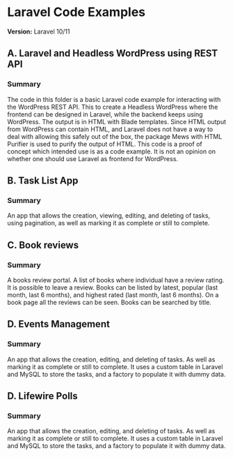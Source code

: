 # Laravel Code Examples

**Version:** Laravel 10/11

## A. Laravel and Headless WordPress using REST API

### Summary
The code in this folder is a basic Laravel code example for interacting with the WordPress REST API. 
This to create a Headless WordPress where the frontend can be designed in Laravel, while the backend keeps using WordPress. The output is in HTML with Blade templates. Since HTML output from WordPress can contain HTML, and Laravel does not have a way to deal with allowing this safely out of the box, the package Mews with HTML Purifier is used to purify the output of  HTML. This code is a proof of concept which intended use is as a code example. It is not an opinion on whether one should use Laravel as frontend for WordPress.

## B. Task List App

### Summary

An app that allows the creation, viewing, editing, and deleting of tasks, using pagination, as well as marking it as complete or still to complete.

## C. Book reviews

### Summary

A books review portal. A list of books where individual have a review rating. It is possible to leave a review. 
Books can be listed by latest, popular (last month, last 6 months), and highest rated (last month, last 6 months). 
On a book page all the reviews can be seen. Books can be searched by title.


## D. Events Management

### Summary

An app that allows the creation, editing, and deleting of tasks. As well as marking it as complete or still to complete.
It uses a custom table in Laravel and MySQL to store the tasks, and a factory to populate it with dummy data. 

## D. Lifewire Polls

### Summary

An app that allows the creation, editing, and deleting of tasks. As well as marking it as complete or still to complete.
It uses a custom table in Laravel and MySQL to store the tasks, and a factory to populate it with dummy data. 
